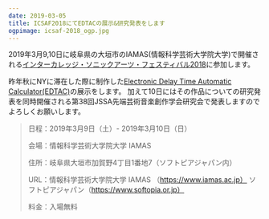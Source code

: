 ```yaml
---
date: 2019-03-05
title: ICSAF2018にてEDTACの展示&研究発表をします
ogpimage: icsaf-2018_ogp.jpg
---
```


2019年3月9,10日に岐阜県の大垣市のIAMAS(情報科学芸術大学院大学)で開催される[インターカレッジ・ソニックアーツ・フェスティバル2018](http://ic.jssa.info/)に参加します。

昨年秋にNYに滞在した際に制作した[Electronic Delay Time Automatic Calculator(EDTAC)](/works/edtac)の展示をします。
加えて10日にはその作品についての研究発表を同時開催される第38回JSSA先端芸術音楽創作学会研究会で発表しますのでよろしくお願いします。


> 日程：2019年3月9日（土）- 2019年3月10日（日）
>
> 会場：情報科学芸術大学院大学 IAMAS
>
> 住所：岐阜県大垣市加賀野4丁目1番地7（ソフトピアジャパン内）
>
> URL：情報科学芸術大学院大学 IAMAS （https://www.iamas.ac.jp） ソフトピアジャパン（https://www.softopia.or.jp）
>
> 料金：入場無料
